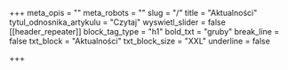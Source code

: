 +++
meta_opis = ""
meta_robots = ""
slug = "/"
title = "Aktualności"
tytul_odnosnika_artykulu = "Czytaj"
wyswietl_slider = false
[[header_repeater]]
block_tag_type = "h1"
bold_txt = "gruby"
break_line = false
txt_block = "Aktualności"
txt_block_size = "XXL"
underline = false

+++
